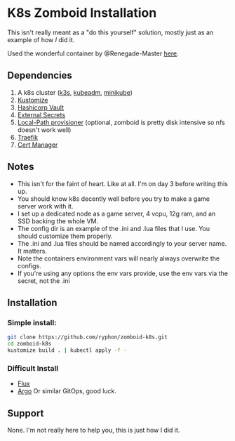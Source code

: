 # K8s Zomboid Installation


This isn't really meant as a "do this yourself" solution, mostly just as an example of how _I_ did it.

Used the wonderful container by @Renegade-Master [here](https://github.com/Renegade-Master/zomboid-dedicated-server).

## Dependencies
1. A k8s cluster ([k3s](https://k3s.io/), [kubeadm](https://kubernetes.io/docs/setup/production-environment/tools/kubeadm/create-cluster-kubeadm/), [minikube](https://minikube.sigs.k8s.io/))
2. [Kustomize](https://kustomize.io/)
3. [Hashicorp Vault](https://www.vaultproject.io/)
4. [External Secrets](https://external-secrets.io/)
5. [Local-Path provisioner](https://github.com/rancher/local-path-provisioner) (optional, zomboid is pretty disk intensive so nfs doesn't work well)
6. [Traefik](https://traefik.io/)
7. [Cert Manager](https://cert-manager.io/)

## Notes

- This isn't for the faint of heart. Like at all. I'm on day 3 before writing this up.
- You should know k8s decently well before you try to make a game server work with it.
- I set up a dedicated node as a game server, 4 vcpu, 12g ram, and an SSD backing the whole VM.
- The config dir is an example of the .ini and .lua files that I use. You should customize them properly.
- The .ini and .lua files should be named accordingly to your server name. It matters.
- Note the containers environment vars will nearly always overwrite the configs.
- If you're using any options the env vars provide, use the env vars via the secret, not the .ini

## Installation

### Simple install:
```bash
git clone https://github.com/ryphon/zomboid-k8s.git
cd zomboid-k8s
kustomize build . | kubectl apply -f -
```

### Difficult Install
- [Flux](https://fluxcd.io/)
- [Argo](https://argoproj.github.io/)
Or similar GitOps, good luck.

## Support

None. I'm not really here to help you, this is just how I did it.
